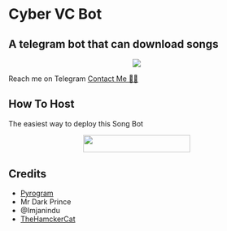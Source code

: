 # Cyber VC Bot
## A telegram bot that can download songs
<p align="center">
  <img src="https://telegra.ph/file/a0b65dfb82bf5ef84832f.jpg">
</p>

Reach me on Telegram [Contact Me 👨‍💻](https://t.me/AmKuSaL)

## How To Host

The easiest way to deploy this Song Bot
<p align="center"><a href="https://heroku.com/deploy?template=https://github.com/kusalCY/CyberVCbot"> <img src="https://img.shields.io/badge/Deploy%20To%20Heroku-blueviolet?style=for-the-badge&logo=heroku" width="210" height="34.45"/></a></p>

## Credits

- [Pyrogram](https://github.com/pyrogram)
- Mr Dark Prince
- @Imjanindu
- [TheHamckerCat](https://t.me/TheHamkerCat)
